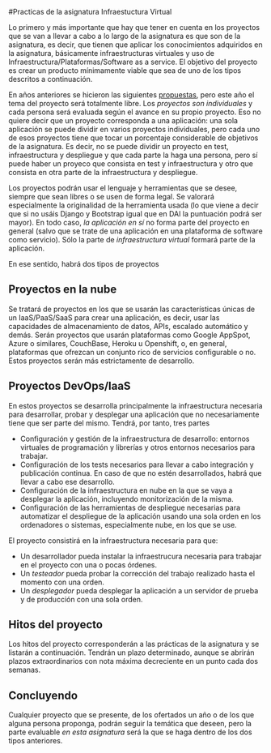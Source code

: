 #Practicas de la asignatura Infraestuctura Virtual

Lo primero y más importante que hay que tener en cuenta en los
proyectos que se van a llevar a cabo a lo largo de la asignatura es
que son de la asignatura, es decir, que tienen que aplicar los
conocimientos adquiridos en la asignatura, básicamente
infraestructuras virtuales y uso de Infraestructura/Plataformas/Software as a service. El
objetivo del proyecto es crear un producto mínimamente viable que 
sea de uno de los tipos descritos a continuación.

En años anteriores se hicieron las siguientes
[propuestas](propuestas.md), pero este año el tema del proyecto será
totalmente libre. Los *proyectos son individuales* y cada persona será
evaluada según el avance en su propio proyecto. Eso no quiere decir
que un proyecto corresponda a una aplicación: una sola aplicación se
puede dividir en varios proyectos individuales, pero cada uno de esos
proyectos tiene que tocar un porcentaje considerable de objetivos de
la asignatura. Es decir, no se puede dividir un proyecto en test,
infraestructura y despliegue y que cada parte la haga una persona,
pero sí puede haber un proyeco que consista en test y infraestructura
y otro que consista en otra parte de la infraestructura y despliegue.

Los proyectos podrán usar el lenguaje y herramientas que se desee,
siempre que sean libres o se usen de forma legal. Se valorará
especialmente la originalidad de la herramienta usada (lo que viene a
decir que si no usáis Django y Bootstrap igual que en DAI la
puntuación podrá ser mayor). En todo caso, *la aplicación en sí* no
forma parte del proyecto en general (salvo que se trate de una
aplicación en una plataforma de software como servicio). Sólo la parte
de *infraestructura virtual* formará parte de la aplicación.

En ese sentido, habrá dos tipos de proyectos

## Proyectos en la nube

Se tratará de proyectos en los que se usarán las características
únicas de un IaaS/PaaS/SaaS para crear una aplicación, es decir, usar las
capacidades de almacenamiento de datos, APIs, escalado automático y demás. Serán proyectos
que usarán plataformas como Google AppSpot, Azure o similares,
CouchBase, Heroku u Openshift, o,
en general, plataformas que ofrezcan un conjunto rico de servicios
configurable o no. Estos proyectos serán más estrictamente de
desarrollo.

## Proyectos DevOps/IaaS

En estos proyectos se desarrolla principalmente la infraestructura
necesaria para desarrollar, probar y desplegar una aplicación que no
necesariamente tiene que ser parte del mismo. Tendrá, por tanto, tres
partes 

* Configuración y gestión de la infraestructura de desarrollo:
  entornos virtuales de programación y librerías y otros entornos necesarios para
  trabajar.
* Configuración de los tests necesarios para llevar a cabo integración
  y publicación continua. En caso de que no estén desarrollados, habrá
  que llevar a cabo ese desarrollo.
* Configuración de la infraestructura en nube en la que se vaya a
  desplegar la aplicación, incluyendo monitorización de la misma.
* Configuración de las herramientas de despliegue necesarias para
  automatizar el despliegue de la aplicación usando una sola orden en
  los ordenadores o sistemas, especialmente nube, en los que se use.

El proyecto consistirá en la infraestructura necesaria para que:
* Un desarrollador pueda instalar la infraestrucura necesaria para
trabajar en el proyecto con una o pocas órdenes.
* Un *testeador* pueda probar la corrección del trabajo realizado
hasta el momento con una orden.
* Un *desplegador* pueda desplegar la aplicación a un servidor de
prueba y de producción con una sola orden.

## Hitos del proyecto

Los hitos del proyecto corresponderán a las prácticas de la asignatura
y se listarán a continuación. Tendrán un plazo determinado, aunque se
abrirán plazos extraordinarios con nota máxima decreciente en un punto
cada dos semanas. 

## Concluyendo

Cualquier proyecto que se presente, de los ofertados un año o de los
que alguna persona proponga, podrán seguir la temática que deseen,
pero la parte evaluable *en esta asignatura* será la que se haga
dentro de los dos tipos anteriores.
